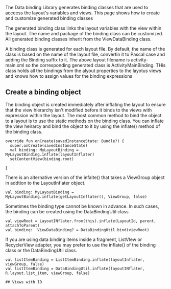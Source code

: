 The Data binding Library generates binding classes that are used to acceess the layout's variables and views. This page shows how to create and customize generated binding classes

The generated binding class links the layout variables with the view within the layout. The name and package of the binding class can be customized. All generated binding classes inherit from the ViewDataBinding class. 

A binding class is generated for each layout file. By default, the name of the class is based on the name of the layout file, convertin it to Pascal case and adding the Binding suffix to it. The above layout filename is activity-main.xml so the corresponding generated class is ActivityMainBinding. THis class holds all the bindings from the alyout properties to the layotus views and knows how to assign values for the binding expressions

## Create a binding object 
The binding object is created immediately after inflating the layout to ensure that the view hierarchy isn't modified before it binds to the views with expression within the layout. The most common method to bind the object to a layout is to use the static methods on the binding class. You can inflate the view heirarcy and bind the object to it by using the inflate() method of the binding class. 

```
override fun onCreate(savedInstanceState: Bundle?) {
  super.onCreate(savedInstanceState)
  val binding: MyLayoutBinding = MyLayoutBinding.inflate(layoutInflater)
  setContentView(binding.root)
  
}
```

There is an alternative version of the infalte() that takes a ViewGroup object in addtion to the LayoutInflater object. 
```
val binding: MyLayoutBinding = MyLayoutBinding.inflate(getLayoutInflater(), ViewGroup, false)
```

Sometimes the binding type cannot be known in advance. In such cases, the binding can be created using the DataBindingUtil class

```
val viewRoot = LayoutINflater.from(this).inflate(LayoutId, parent, attachToParent)
val binding:  ViewDataBinding? = DataBindingUtil.bind(viewRoot)
```

If you are using data binding items inside a fragment, ListVIew or RecyclerView adapter, you may prefer to use the inflate() of the binding class or the DataBindingUtil class. 

```
val listItemBinding = ListItemBinding.inflate(layoutInflater, viewGroup, false)
val listItemBinding = DataBindingUtil.inflate(layoutINflater, R.layout.list_item, viewGroup, false)

## Views with ID
```
